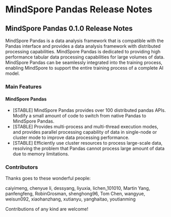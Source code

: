 # MindSpore Pandas Release Notes

## MindSpore Pandas 0.1.0 Release Notes

MindSpore Pandas is a data analysis framework that is compatible with the Pandas interface and provides a data analysis framework with distributed processing capabilities. MindSpore Pandas is dedicated to providing high performance tabular data processing capabilities for large volumes of data. MindSpore Pandas can be seamlessly integrated into the training process, enabling MindSpore to support the entire training process of a complete AI model.

### Main Features

#### MindSpore Pandas

- [STABLE] MindSpore Pandas provides over 100 distributed pandas APIs. Modify a small amount of code to switch from native Pandas to MindSpore Pandas.
- [STABLE] Provides multi-process and multi-thread execution modes, and provides parallel processing capability of data in single-node or cluster mode to improve data processing performance.
- [STABLE] Efficiently use cluster resources to process large-scale data, resolving the problem that Pandas cannot process large amount of data due to memory limitations.

### Contributors

Thanks goes to these wonderful people:

caiyimeng, chenyue li, dessyang, liyuxia, lichen_101010, Martin Yang, panfengfeng, RobinGrosman, shenghong96, Tom Chen, wangyue, weisun092, xiaohanzhang, xutianyu, yanghaitao, youtianming

Contributions of any kind are welcome!
